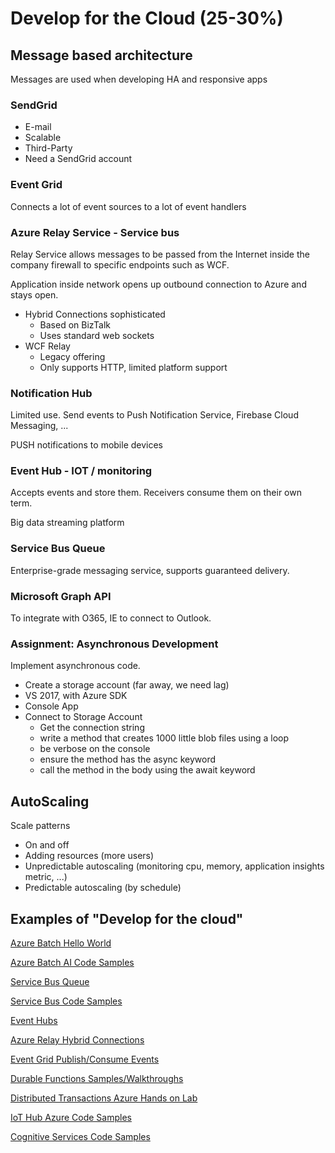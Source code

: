 # Develop for the Cloud (25-30%)

## Message based architecture

Messages are used when developing HA and responsive apps

### SendGrid

- E-mail
- Scalable
- Third-Party
- Need a SendGrid account

### Event Grid

Connects a lot of event sources to a lot of event handlers

### Azure Relay Service - Service bus

Relay Service allows messages to be passed from the Internet inside the company firewall to specific endpoints such as WCF.

Application inside network opens up outbound connection to Azure and stays open.

- Hybrid Connections sophisticated
  - Based on BizTalk
  - Uses standard web sockets
- WCF Relay
  - Legacy offering
  - Only supports HTTP, limited platform support

### Notification Hub

Limited use. Send events to Push Notification Service, Firebase Cloud Messaging, ... 

PUSH notifications to mobile devices

### Event Hub - IOT / monitoring

Accepts events and store them. Receivers consume them on their own term.

Big data streaming platform

### Service Bus Queue

Enterprise-grade messaging service, supports guaranteed delivery.

### Microsoft Graph API

To integrate with O365, IE to connect to Outlook.

### Assignment: Asynchronous Development

Implement asynchronous code.

- Create a storage account (far away, we need lag)
- VS 2017, with Azure SDK
- Console App
- Connect to Storage Account
  - Get the connection string
  - write a method that creates 1000 little blob files using a loop
  - be verbose on the console
  - ensure the method has the async keyword
  - call the method in the body using the await keyword

## AutoScaling

Scale patterns

- On and off
- Adding resources (more users)
- Unpredictable autoscaling (monitoring cpu, memory, application insights metric, ...)
- Predictable autoscaling (by schedule)

## Examples of "Develop for the cloud"

[Azure Batch Hello World](https://github.com/Azure-Samples/azure-batch-samples/blob/master/CSharp/GettingStarted/01_HelloWorld)

[Azure Batch AI Code Samples](https://azure.microsoft.com/en-us/resources/samples/?service=batch-ai&sort=0)

[Service Bus Queue](https://github.com/Azure/azure-service-bus-dotnet)

[Service Bus Code Samples](https://azure.microsoft.com/en-us/resources/samples/?service=service-bus&sort=0)

[Event Hubs](https://github.com/azure/azure-event-hubs-dotnet)

[Azure Relay Hybrid Connections](https://github.com/azure/azure-relay-dotnet)

[Event Grid Publish/Consume Events](https://github.com/Azure-Samples/event-grid-dotnet-publish-consume-events)

[Durable Functions Samples/Walkthroughs](https://github.com/Azure/azure-functions-durable-extension)

[Distributed Transactions Azure Hands on Lab](https://github.com/Microsoft/code-challenges/blob/master/Labs/Azure%20SQL%20Database/hands-on-lab.md)

[IoT Hub Azure Code Samples](https://azure.microsoft.com/en-us/resources/samples/?service=iot-hub&sort=0)

[Cognitive Services Code Samples](https://azure.microsoft.com/en-us/resources/samples/?service=cognitive-services&sort=0)